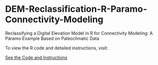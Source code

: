 # DEM-Reclassification-R-Paramo-Connectivity-Modeling
Reclassifying a Digital Elevation Model in R for Connectivity Modeling: A Páramo Example Based on Paleoclimatic Data

To view the R code and detailed instructions, visit:

[See the Code and Instructions](https://innerhaze.github.io/DEM-Reclassification-R-Paramo-Connectivity-Modeling/index.html)
